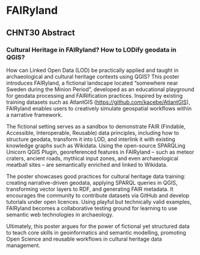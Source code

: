 # FAIRyland

## CHNT30 Abstract

### Cultural Heritage in FAIRyland? How to LODify geodata in QGIS?

How can Linked Open Data (LOD) be practically applied and taught in archaeological and cultural heritage contexts using QGIS? This poster introduces FAIRyland, a fictional landscape located “somewhere near Sweden during the Minion Period”, developed as an educational playground for geodata processing and FAIRification practices. Inspired by existing training datasets such as AtlantGIS (https://github.com/kacebe/AtlantGIS), FAIRyland enables users to creatively simulate geospatial workflows within a narrative framework.

The fictional setting serves as a sandbox to demonstrate FAIR (Findable, Accessible, Interoperable, Reusable) data principles, including how to structure geodata, transform it into LOD, and interlink it with existing knowledge graphs such as Wikidata. Using the open-source SPARQLing Unicorn QGIS Plugin, georeferenced features in FAIRyland – such as meteor craters, ancient roads, mythical input zones, and even archaeological meatball sites – are semantically enriched and linked to Wikidata.

The poster showcases good practices for cultural heritage data training: creating narrative-driven geodata, applying SPARQL queries in QGIS, transforming vector layers to RDF, and generating FAIR metadata. It encourages the community to contribute datasets via GitHub and develop tutorials under open licences. Using playful but technically valid examples, FAIRyland becomes a collaborative testing ground for learning to use semantic web technologies in archaeology.

Ultimately, this poster argues for the power of fictional yet structured data to teach core skills in geoinformatics and semantic modelling, promoting Open Science and reusable workflows in cultural heritage data management.
